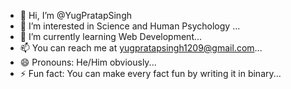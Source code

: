 - 👋 Hi, I’m @YugPratapSingh
- 👀 I’m interested in Science and Human Psychology ...
- 🌱 I’m currently learning Web Development...
- 📫 You can reach me at yugpratapsingh1209@gmail.com...
- 😄 Pronouns: He/Him obviously...
- ⚡ Fun fact: You can make every fact fun by writing it in binary...

<!---
YugPratapSingh/YugPratapSingh is a ✨ special ✨ repository because its `README.md` (this file) appears on your GitHub profile.
You can click the Preview link to take a look at your changes.
--->
